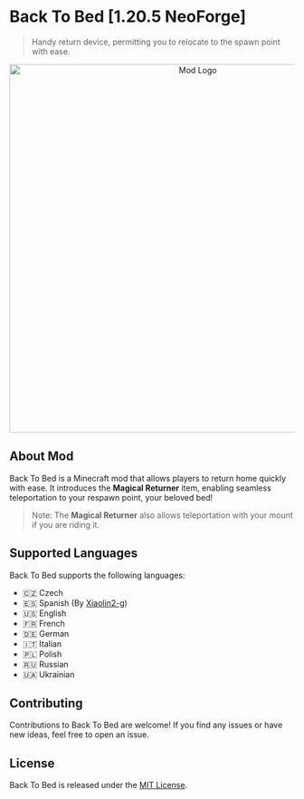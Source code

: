 # Back To Bed [1.20.5 NeoForge]

> Handy return device, permitting you to relocate to the spawn point with ease.

<p align="center">
  <img src="https://i.postimg.cc/zBTQTdkj/Back-To-Bad-Logo-v2.png" width="650" alt="Mod Logo">
</p>

## About Mod

Back To Bed is a Minecraft mod that allows players to return home quickly with ease. It introduces the **Magical Returner** item, enabling seamless teleportation to your respawn point, your beloved bed!

> Note: The **Magical Returner** also allows teleportation with your mount if you are riding it.

## Supported Languages

Back To Bed supports the following languages:

* :czech_republic: Czech
* :es: Spanish (By [Xiaolin2-g](https://github.com/Xiaolin2-g))
* :us: English
* :fr: French
* :de: German
* :it: Italian
* :poland: Polish
* :ru: Russian
* :ukraine: Ukrainian

## Contributing

Contributions to Back To Bed are welcome! If you find any issues or have new ideas, feel free to open an issue.

## License

Back To Bed is released under the [MIT License](LICENSE).